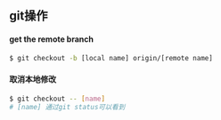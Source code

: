git操作
---

#### get the remote branch
```bash
$ git checkout -b [local name] origin/[remote name]
``` 

#### 取消本地修改
```bash
$ git checkout -- [name]
# [name] 通过git status可以看到
``` 